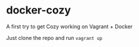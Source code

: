 docker-cozy
===========

A first try to get Cozy working on Vagrant + Docker

Just clone the repo and run `vagrant up`
